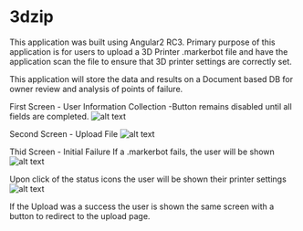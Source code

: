 # 3dzip

This application was built using Angular2 RC3.
Primary purpose of this application is for users to upload a 3D Printer .markerbot file and have the application scan the file to ensure that 3D printer settings are correctly set. 

This application will store the data and results on a Document based DB for owner review and analysis of points of failure.

First Screen - User Information Collection
-Button remains disabled until all fields are completed.
![alt text](https://cloud.githubusercontent.com/assets/12013667/16498135/82b824d6-3eb7-11e6-9c52-ecfe0b1b285b.jpg) 

Second Screen - Upload File
![alt text](https://cloud.githubusercontent.com/assets/12013667/16498278/49911838-3eb8-11e6-92ec-f91db3d99c42.jpg)

Thid Screen - Initial Failure
If a .markerbot fails, the user will be shown
![alt text](https://cloud.githubusercontent.com/assets/12013667/16498131/8143bb24-3eb7-11e6-92f2-594d093d08cb.jpg)

Upon click of the status icons the user will be shown their printer settings
![alt text](https://cloud.githubusercontent.com/assets/12013667/16498130/7ff6755e-3eb7-11e6-81cf-444c528e7342.jpg)

If the Upload was a success the user is shown the same screen with a button to redirect to the upload page.
